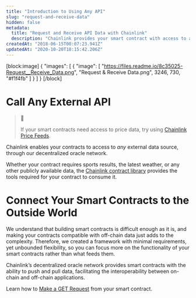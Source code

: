 ```yaml
---
title: "Introduction to Using Any API"
slug: "request-and-receive-data"
hidden: false
metadata: 
  title: "Request and Receive API Data with Chainlink"
  description: "Chainlink provides your smart contract with access to any external API. Learn how to integration any API into your smart contract."
createdAt: "2018-06-15T00:07:23.941Z"
updatedAt: "2020-10-20T18:15:42.206Z"
---
```

[block:image]
{
  "images": [
    {
      "image": [
        "https://files.readme.io/8c35025-Request__Receive_Data.png",
        "Request & Receive Data.png",
        3246,
        730,
        "#f1f4fb"
      ]
    }
  ]
}
[/block]
# Call Any External API

> 📘
> 
> If your smart contracts need access to price data, try using [Chainlink Price Feeds](doc:using-chainlink-reference-contracts).

Chainlink enables your contracts to access to *any* external data source, through our decentralized oracle network.

Whether your contract requires sports results, the latest weather, or any other publicly available data, the <a href="https://github.com/smartcontractkit/chainlink/tree/master/evm-contracts" target="_blank">Chainlink contract library</a> provides the tools required for your contract to consume it.

# Connect Your Smart Contracts to the Outside World

We understand that building smart contracts is difficult enough as it is, and making your contracts compatible with off-chain data just adds to the complexity. Therefore, we created a framework with minimal requirements, yet unbounded flexibility, so you can focus more on the functionality of your smart contracts rather than what feeds them.

Chainlink’s decentralized oracle network provides smart contracts with the ability to push and pull data, facilitating the interoperability between on-chain and off-chain applications.

Learn how to [Make a GET Request](doc:make-a-http-get-request) from your smart contract.